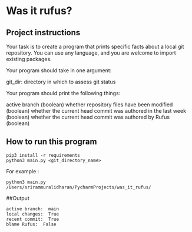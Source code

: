 # Was it rufus?

## Project instructions
Your task is to create a program that prints specific facts about a local git repository. You can use any language, and you are welcome to import existing packages.

Your program should take in one argument:

git_dir: directory in which to assess git status


Your program should print the following things:

active branch (boolean)
whether repository files have been modified (boolean)
whether the current head commit was authored in the last week (boolean)
whether the current head commit was authored by Rufus (boolean)

## How to run this program

```
pip3 install -r requirements
python3 main.py <git_directory_name>
```

For example :  
```
python3 main.py /Users/srirammuralidharan/PycharmProjects/was_it_rufus/
```
##Output

```
active branch:  main
local changes:  True
recent commit:  True
blame Rufus:  False
```
